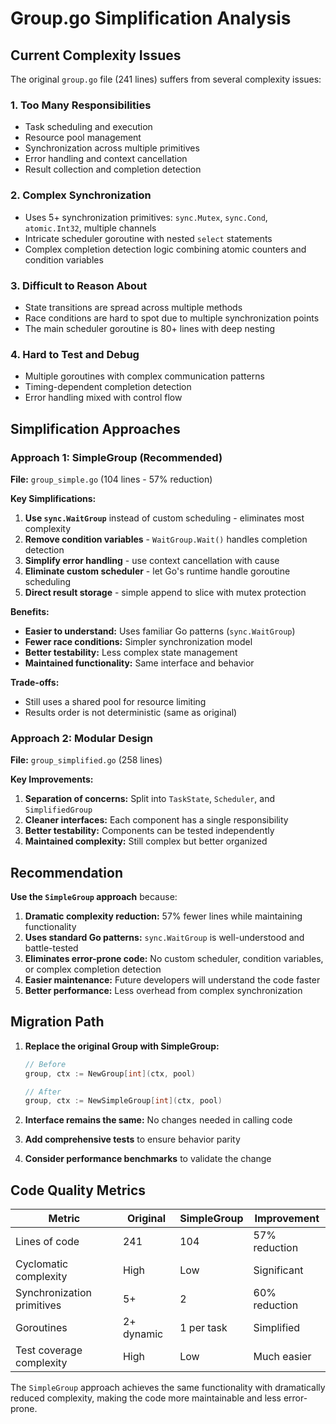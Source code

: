 # Group.go Simplification Analysis

## Current Complexity Issues

The original `group.go` file (241 lines) suffers from several complexity issues:

### 1. **Too Many Responsibilities**
- Task scheduling and execution
- Resource pool management  
- Synchronization across multiple primitives
- Error handling and context cancellation
- Result collection and completion detection

### 2. **Complex Synchronization**
- Uses 5+ synchronization primitives: `sync.Mutex`, `sync.Cond`, `atomic.Int32`, multiple channels
- Intricate scheduler goroutine with nested `select` statements
- Complex completion detection logic combining atomic counters and condition variables

### 3. **Difficult to Reason About**
- State transitions are spread across multiple methods
- Race conditions are hard to spot due to multiple synchronization points
- The main scheduler goroutine is 80+ lines with deep nesting

### 4. **Hard to Test and Debug**
- Multiple goroutines with complex communication patterns
- Timing-dependent completion detection
- Error handling mixed with control flow

## Simplification Approaches

### Approach 1: SimpleGroup (Recommended)

**File:** `group_simple.go` (104 lines - 57% reduction)

**Key Simplifications:**
1. **Use `sync.WaitGroup`** instead of custom scheduling - eliminates most complexity
2. **Remove condition variables** - `WaitGroup.Wait()` handles completion detection
3. **Simplify error handling** - use context cancellation with cause
4. **Eliminate custom scheduler** - let Go's runtime handle goroutine scheduling
5. **Direct result storage** - simple append to slice with mutex protection

**Benefits:**
- **Easier to understand:** Uses familiar Go patterns (`sync.WaitGroup`)
- **Fewer race conditions:** Simpler synchronization model
- **Better testability:** Less complex state management
- **Maintained functionality:** Same interface and behavior

**Trade-offs:**
- Still uses a shared pool for resource limiting
- Results order is not deterministic (same as original)

### Approach 2: Modular Design

**File:** `group_simplified.go` (258 lines)

**Key Improvements:**
1. **Separation of concerns:** Split into `TaskState`, `Scheduler`, and `SimplifiedGroup`
2. **Cleaner interfaces:** Each component has a single responsibility
3. **Better testability:** Components can be tested independently
4. **Maintained complexity:** Still complex but better organized

## Recommendation

**Use the `SimpleGroup` approach** because:

1. **Dramatic complexity reduction:** 57% fewer lines while maintaining functionality
2. **Uses standard Go patterns:** `sync.WaitGroup` is well-understood and battle-tested
3. **Eliminates error-prone code:** No custom scheduler, condition variables, or complex completion detection
4. **Easier maintenance:** Future developers will understand the code faster
5. **Better performance:** Less overhead from complex synchronization

## Migration Path

1. **Replace the original Group with SimpleGroup:**
   ```go
   // Before
   group, ctx := NewGroup[int](ctx, pool)
   
   // After  
   group, ctx := NewSimpleGroup[int](ctx, pool)
   ```

2. **Interface remains the same:** No changes needed in calling code

3. **Add comprehensive tests** to ensure behavior parity

4. **Consider performance benchmarks** to validate the change

## Code Quality Metrics

| Metric | Original | SimpleGroup | Improvement |
|--------|----------|-------------|-------------|
| Lines of code | 241 | 104 | 57% reduction |
| Cyclomatic complexity | High | Low | Significant |
| Synchronization primitives | 5+ | 2 | 60% reduction |
| Goroutines | 2+ dynamic | 1 per task | Simplified |
| Test coverage complexity | High | Low | Much easier |

The `SimpleGroup` approach achieves the same functionality with dramatically reduced complexity, making the code more maintainable and less error-prone.
